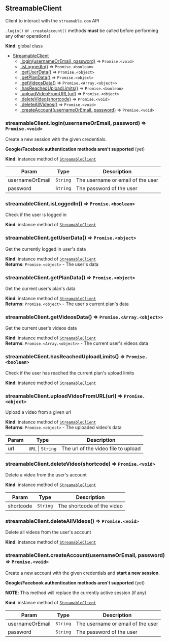 <a name="StreamableClient"></a>

## StreamableClient
Client to interact with the `streamable.com` API

`.login()` or `.createAccount()` methods **must** be called before performing any other operations!

**Kind**: global class  

* [StreamableClient](#StreamableClient)
    * [.login(usernameOrEmail, password)](#StreamableClient+login) ⇒ <code>Promise.&lt;void&gt;</code>
    * [.isLoggedIn()](#StreamableClient+isLoggedIn) ⇒ <code>Promise.&lt;boolean&gt;</code>
    * [.getUserData()](#StreamableClient+getUserData) ⇒ <code>Promise.&lt;object&gt;</code>
    * [.getPlanData()](#StreamableClient+getPlanData) ⇒ <code>Promise.&lt;object&gt;</code>
    * [.getVideosData()](#StreamableClient+getVideosData) ⇒ <code>Promise.&lt;Array.&lt;object&gt;&gt;</code>
    * [.hasReachedUploadLimits()](#StreamableClient+hasReachedUploadLimits) ⇒ <code>Promise.&lt;boolean&gt;</code>
    * [.uploadVideoFromURL(url)](#StreamableClient+uploadVideoFromURL) ⇒ <code>Promise.&lt;object&gt;</code>
    * [.deleteVideo(shortcode)](#StreamableClient+deleteVideo) ⇒ <code>Promise.&lt;void&gt;</code>
    * [.deleteAllVideos()](#StreamableClient+deleteAllVideos) ⇒ <code>Promise.&lt;void&gt;</code>
    * [.createAccount(usernameOrEmail, password)](#StreamableClient+createAccount) ⇒ <code>Promise.&lt;void&gt;</code>

<a name="StreamableClient+login"></a>

### streamableClient.login(usernameOrEmail, password) ⇒ <code>Promise.&lt;void&gt;</code>
Create a new session with the given credentials.

**Google/Facebook authentication methods aren't supported** (yet)

**Kind**: instance method of [<code>StreamableClient</code>](#StreamableClient)  

| Param | Type | Description |
| --- | --- | --- |
| usernameOrEmail | <code>String</code> | The username or email of the user |
| password | <code>String</code> | The password of the user |

<a name="StreamableClient+isLoggedIn"></a>

### streamableClient.isLoggedIn() ⇒ <code>Promise.&lt;boolean&gt;</code>
Check if the user is logged in

**Kind**: instance method of [<code>StreamableClient</code>](#StreamableClient)  
<a name="StreamableClient+getUserData"></a>

### streamableClient.getUserData() ⇒ <code>Promise.&lt;object&gt;</code>
Get the currently logged in user's data

**Kind**: instance method of [<code>StreamableClient</code>](#StreamableClient)  
**Returns**: <code>Promise.&lt;object&gt;</code> - The user's data  
<a name="StreamableClient+getPlanData"></a>

### streamableClient.getPlanData() ⇒ <code>Promise.&lt;object&gt;</code>
Get the current user's plan's data

**Kind**: instance method of [<code>StreamableClient</code>](#StreamableClient)  
**Returns**: <code>Promise.&lt;object&gt;</code> - The user's current plan's data  
<a name="StreamableClient+getVideosData"></a>

### streamableClient.getVideosData() ⇒ <code>Promise.&lt;Array.&lt;object&gt;&gt;</code>
Get the current user's videos data

**Kind**: instance method of [<code>StreamableClient</code>](#StreamableClient)  
**Returns**: <code>Promise.&lt;Array.&lt;object&gt;&gt;</code> - The current user's videos data  
<a name="StreamableClient+hasReachedUploadLimits"></a>

### streamableClient.hasReachedUploadLimits() ⇒ <code>Promise.&lt;boolean&gt;</code>
Check if the user has reached the current plan's upload limits

**Kind**: instance method of [<code>StreamableClient</code>](#StreamableClient)  
<a name="StreamableClient+uploadVideoFromURL"></a>

### streamableClient.uploadVideoFromURL(url) ⇒ <code>Promise.&lt;object&gt;</code>
Upload a video from a given url

**Kind**: instance method of [<code>StreamableClient</code>](#StreamableClient)  
**Returns**: <code>Promise.&lt;object&gt;</code> - The uploaded video's data  

| Param | Type | Description |
| --- | --- | --- |
| url | <code>URL</code> \| <code>String</code> | The url of the video file to upload |

<a name="StreamableClient+deleteVideo"></a>

### streamableClient.deleteVideo(shortcode) ⇒ <code>Promise.&lt;void&gt;</code>
Delete a video from the user's account

**Kind**: instance method of [<code>StreamableClient</code>](#StreamableClient)  

| Param | Type | Description |
| --- | --- | --- |
| shortcode | <code>String</code> | The shortcode of the video |

<a name="StreamableClient+deleteAllVideos"></a>

### streamableClient.deleteAllVideos() ⇒ <code>Promise.&lt;void&gt;</code>
Delete all videos from the user's account

**Kind**: instance method of [<code>StreamableClient</code>](#StreamableClient)  
<a name="StreamableClient+createAccount"></a>

### streamableClient.createAccount(usernameOrEmail, password) ⇒ <code>Promise.&lt;void&gt;</code>
Create a new account with the given credentials and **start a new session**.

**Google/Facebook authentication methods aren't supported** (yet)

**NOTE**: This method will replace the currently active session (if any)

**Kind**: instance method of [<code>StreamableClient</code>](#StreamableClient)  

| Param | Type | Description |
| --- | --- | --- |
| usernameOrEmail | <code>String</code> | The username or email of the user |
| password | <code>String</code> | The password of the user |

